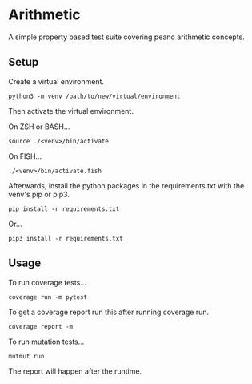 # Arithmetic

A simple property based test suite covering peano arithmetic concepts.

## Setup

Create a virtual environment.

```python3 -m venv /path/to/new/virtual/environment```

Then activate the virtual environment.

On ZSH or BASH...

```source ./<venv>/bin/activate```

On FISH...

```./<venv>/bin/activate.fish```

Afterwards, install the python packages in the
requirements.txt with the venv's pip or pip3.

```pip install -r requirements.txt```

Or...

```pip3 install -r requirements.txt```

## Usage

To run coverage tests...

```coverage run -m pytest```

To get a coverage report run this 
after running coverage run.

```coverage report -m```

To run mutation tests...

```mutmut run```

The report will happen after the runtime.
